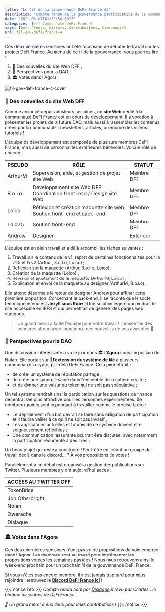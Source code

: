 ```yaml
---
title: "Le fil de la gouvernance DeFi France #5"
description: "Compte rendu de la gouvernance participative de la communauté DeFi France. Un site Web en cours de développement !"
date: '2021-06-07T01:53:50.191Z'
categories: [🇫🇷 Communauté DeFi France]
tags: [DeFi France, Discord, Contributions, Communauté]
url: fil-gov-defi-france-4
---
```


Ces deux dernières semaines ont été l'occasion de débuter le travail sur les projets DeFi France. Au menu de ce fil de la gouvernance, vous pourrez lire :

1. 💬 Des nouvelles du site Web DFF ;
2. 📢 Perspectives pour la DAO ;
4. 🏛️ Votes dans l'Agora ;

![fil-gov-defi-france-4-cover](/img/2021/fil-gov-defi-france-5/fil-gov-defi-france-5-cover.png)


### 💬 Des nouvelles du site Web DFF

Comme annoncé depuis plusieurs semaines, un **site Web** dédié à la communauté DeFi France est en cours de développement. Il a vocation à présenter les projets de la future DAO, mais aussi à rassembler les contenus créés par la communauté : newsletters, articles, ou encore des vidéos tutoriels !

L'équipe de développement est composée de plusieurs membres DeFi France, mais aussi de personnalités extérieures bénévoles. Voici le rôle de chacun :

|PSEUDO|RÔLE|STATUT|
|------|----|-----|
|ArthurM|Supervision, aide, et gestion de projet site Web|Membre DFF|
|B.o.l.o|Développement site Web DFF<br>Coordination front-end / Design site Web|Membre DFF|
|Loïco|Réflexion et création maquette site web<br>Soutien front-end et back-end|Membre DFF|
|Lolo75|Soutien front-end|Membre DFF|
|Andrew|Designer|Extérieur|

L'équipe est en plein travail et a déjà accompli les tâches suivantes :

1. Travail sur le contenu de la v1, report de certaines fonctionnalités pour la v1.5 et la v2 (Arthur, B.o.l.o, Loïco) ;
2. Reflexion sur la maquette (Arthur, B.o.l.o, Loïco) ;
3. Création de la maquette (Loïco) ; 
4. Révision et ajustement de la maquette (ArthurM, Loïco) ;
5. Explication et envoi de la maquette au designer (ArthurM, B.o.l.o) ;

Elle attend désormais le retour du designer Andrew pour affiner cette première propositon. Concernant le back-end, il se raconte que le socle technique retenu est **Jekyll sous Ruby** ! Une solution légère qui rendrait le site accessible en IPFS et qui permettrait de générer des pages web statiques.

> Un grand merci à toute l'équipe pour votre travail ! L'ensemble des membres attend avec impatience des nouvelles de vos avancées 🙏


### 📢 Perspectives pour la DAO

Une discussion intéressante a vu le jour dans 🏛️ **l'Agora** sous l'impulsion de Nolan. Elle portait sur 🌾**l'extension du système de blé** à plusieurs communautés crypto, par-delà DeFi France. Cela permettrait :

* de créer un système de réputation partagé ;
* de créer une synergie saine dans l'ensemble de la sphère crypto ;
* et de donner une valeur au token qui ne soit pas spéculative ;

Un tel système rendrait ainsi la participation sur les questions de finance décentralisée plus attractive pour les personnes expérimentées. De nombreux points sont cependant à travailler comme le précise Loïco :

* Le déploiement d'un bot devrait se faire sans obligation de participation et il faudra veiller à ce qu'il ne soit pas invasif ;
* Les applications actuelles et futures de ce système doivent être soigneusement réfléchies ;
* Une communication rassurante pourrait être discutée, avec notamment la participation récurrente à des lives ;

Un beau projet qui reste à construire ! Peut-être en créant un groupe de travail dédié dans le discord... ? À vos propositions de votes !

Parallèlement à ce débat est organisé la gestion des publications sur Twitter. Plusieurs membres y ont aujourd'hui accès :

|ACCÉES AU TWITTER DFF|
|-|
|TokenBrice|
|Jon Otherbright|
|Nolan|
|Owerache|
|Disiaque|

### 🏛️ Votes dans l'Agora

Ces deux dernières semaines n'ont pas vu de propositions de vote émerger dans l'Agora. Les membres sont au travail pour implémenter les propositions votées les semaines passées ! Nous nous retrouvons ainsi le week-end prochain pour un prochain fil de la gouvernance DeFi France.

Si vous n'êtes pas encore membre, il n'est jamais trop tard pour nous rejoindre : retrouvez le **[Discord DeFi France ici](https://discord.gg/3bWZcK2)** !

{{< notice info >}}
_Compte rendu écrit par [Disiaque](https://twitter.com/disiaque_crypto) & revu par Charles : le binôme de scribes de DeFi France._

_🙏 Un grand merci à eux deux pour leurs contributions !_
{{< /notice >}}